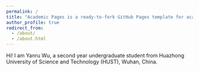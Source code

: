 ```yaml
---
permalink: /
title: "Academic Pages is a ready-to-fork GitHub Pages template for academic personal websites"
author_profile: true
redirect_from: 
  - /about/
  - /about.html
---
```

Hi! I am Yanru Wu, a second year undergraduate student from Huazhong University of Science and Technology (HUST), Wuhan, China.


